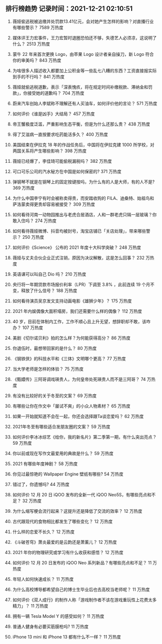 
## 排行榜趋势 记录时间：2021-12-21 02:10:51
  
  1. 薇娅偷逃税被追缴并处罚款13.41亿元，会对她产生怎样的影响？对直播行业有哪些警示？ 7589 万热度
    
  2. 媒体评王力宏事件，王力宏暂时退圈恐怕还不够，失德艺人必须凉，这说明了什么？ 2513 万热度
    
  3. 蒙牛 22 年来首次更换 Logo，由苹果 Logo 设计者亲自操刀，新 Logo 符合你的审美吗？ 843 万热度
    
  4. 为啥很多人描述收入都要加上公积金等一些乱七八糟的东西？工资直接报实际到手的不行吗？ 841 万热度
    
  5. 薇娅就偷逃税道歉，表示「深表愧疚，将在规定时间补缴税款、滞纳金和罚款」，你接受她的道歉吗？ 704 万热度
    
  6. 蔚来汽车创始人李斌称不理解还有人买油车，如何评价他的言论？ 571 万热度
    
  7. 如何评价《谁是凶手》大结局？ 457 万热度
    
  8. 帝王蟹极度泛滥，严重影响生态平衡，但是为什么还那么贵？ 438 万热度
    
  9. 得了艾滋病一直按要求吃药能活多久？ 400 万热度
    
  10. 美国结束在伊拉克 18 年的作战任务后，中国将在伊拉克建 1000 所学校，对两国关系将产生哪些影响？ 398 万热度
    
  11. 薇娅已经爆了，李佳琦可能偷税漏税吗？ 382 万热度
    
  12. 可口可乐公司的汽水秘方在中国是如何保密的? 371 万热度
    
  13. 弹钢琴不就是在钢琴上的固定按键按吗，为什么有的人是大师，有的人不是? 369 万热度
    
  14. 为什么中国李宁有时会被称卖得贵，而安踏收购的 FILA、迪桑特、始祖鸟和萨洛蒙卖得更贵却容易被接受？ 309 万热度
    
  15. 如何看待河南一动物园推出与老虎合居酒店，人和一群老虎只隔一层玻璃？你敢入住吗？ 274 万热度
    
  16. 如何看待薇娅微博、抖音均被封号，淘宝店铺已「关店处理」，带来哪些警示？ 250 万热度
    
  17. 如何评价《Science》 公布的 2021 年度十大科学突破？ 248 万热度
    
  18. 薇娅与丈夫合伙企业正式注销，原因为决议解散，这是怎么回事？ 232 万热度
    
  19. 英语课可以叫自己 Dio 吗？ 210 万热度
    
  20. 央行将一年期贷款市场报价利率（LPR）下调至 3.8% ，此前连续 19 个月不变，释放了什么信号？ 188 万热度
    
  21. 如何看待演员吴京发文支持动画电影《雄狮少年》？ 175 万热度
    
  22. 2021 年内娱偶像大面积塌房，我们还需要什么样的偶像？ 112 万热度
    
  23. 40 岁，目前在体制内工作，工作不顺心且上升无望，想辞职却不敢，该咋办？ 107 万热度
    
  24. 美剧《切尔诺贝利》拍的怎么样？为何能获得高分？ 86 万热度
    
  25. 你退伍时，最想带回家的是什么？ 80 万热度
    
  26. 《钢铁侠》的科技水平和《三体》文明哪个更高？ 77 万热度
    
  27. 当大学老师是怎样的体验？ 75 万热度
    
  28. 《甄嬛传》三阿哥调戏瑛贵人，为何皇帝处死瑛贵人而不是三阿哥？ 74 万热度
    
  29. 有没有比较好的关于冬至的文案？ 69 万热度
    
  30. 有哪些让你在作文中「屡试不爽」的小众人物素材？ 65 万热度
    
  31. 如果一开始就知道不会在一起，你还会选择跟Ta谈恋爱吗？ 62 万热度
    
  32. 2021年冬至有哪些适合发朋友圈的文案？ 59 万热度
    
  33. 如何评价李冰冰综艺《给你，我的新名片》第二季第一期，有什么突出亮点？ 59 万热度
    
  34. 你以前或现在写作文最爱用的典故是什么？ 59 万热度
    
  35. 2021 有哪些年度神剧？ 58 万热度
    
  36. 你见过最惊艳的 Wallpaper Engine 壁纸有哪些? 54 万热度
    
  37. 错过了，你遗憾吗? 44 万热度
    
  38. 如何评价 12 月 20 日 iQOO 发布的全新一代 iQOO Neo5S，有哪些亮点和不足？ 32 万热度
    
  39. 为什么缩写梗会流行起来？这提升还是降低了交流的效率？ 12 万热度
    
  40. 古代跟现代的食物相比都发生了哪些变化？ 12 万热度
    
  41. 什么样的恋爱不长久？ 12 万热度
    
  42. 《斗破苍穹》萧炎最爱的是云韵还是萧薰儿？ 12 万热度
    
  43. 2021 年你的物理研究或学习有什么收获和感悟？ 12 万热度
    
  44. 如何评价 12 月 20 日发布的 iQOO Neo 系列新品？有哪些亮点和不足？ 11 万热度
    
  45. 年轻人如何快速成长？ 11 万热度
    
  46. 为什么高校博导都希望自己的博士生毕业后也去高校当老师呢？ 11 万热度
    
  47. 如何评价《双人成行》的制作人称「游戏制作者不该在游戏重玩性上花费太多精力」？ 11 万热度
    
  48. 拥有一辆 Tesla Model Y 的感受如何？ 11 万热度
    
  49. 普通人健身有必要买筋膜枪吗? 11 万热度
    
  50. iPhone 13 mini 和 iPhone 13 都有什么不一样？ 11 万热度
    